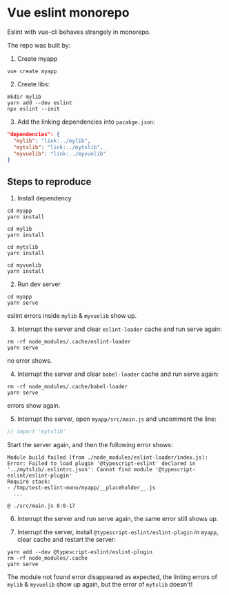 # Vue eslint monorepo

Eslint with vue-cli behaves strangely in monorepo.

The repo was built by:

1. Create myapp

  ```
  vue create myapp
  ```

2. Create libs:

  ```
  mkdir mylib
  yarn add --dev eslint
  npx eslint --init
  ```

3. Add the linking dependencies into `pacakge.json`:

  ```json
  "dependencies": {
    "mylib": "link:../mylib",
    "mytslib": "link:../mytslib",
    "myvuelib": "link:../myvuelib"
  }
  ```


## Steps to reproduce

1. Install dependency

  ```
  cd myapp
  yarn install
  ```

  ```
  cd mylib
  yarn install
  ```

  ```
  cd mytslib
  yarn install
  ```

  ```
  cd myvuelib
  yarn install
  ```


2. Run dev server

  ```
  cd myapp
  yarn serve
  ```

  eslint errors inside `mylib` & `myvuelib` show up.


3. Interrupt the server and clear `eslint-loader` cache and run serve again:

  ```
  rm -rf node_modules/.cache/eslint-loader
  yarn serve
  ```

  no error shows.


4. Interrupt the server and clear `babel-loader` cache and run serve again:

  ```
  rm -rf node_modules/.cache/babel-loader
  yarn serve
  ```

  errors show again.


5. Interrupt the server, open `myapp/src/main.js` and uncomment the line:

  ```javascript
  // import 'mytslib'
  ```

  Start the server again, and then the following error shows:

  ```
  Module build failed (from ./node_modules/eslint-loader/index.js):
  Error: Failed to load plugin '@typescript-eslint' declared in '../mytslib/.eslintrc.json': Cannot find module '@typescript-eslint/eslint-plugin'
  Require stack:
  - /tmp/test-eslint-mono/myapp/__placeholder__.js
    ...

  @ ./src/main.js 8:0-17
  ```


6. Interrupt the server and run serve again, the same error still shows up.

7. Interrupt the server, install `@typescript-eslint/eslint-plugin` in `myapp`, clear cache and restart the server:

  ```
  yarn add --dev @typescript-eslint/eslint-plugin
  rm -rf node_modules/.cache
  yarn serve
  ```

  The module not found error disappeared as expected,
  the linting errors of `mylib` & `myvuelib` show up again, but the error of `mytslib` doesn't!
